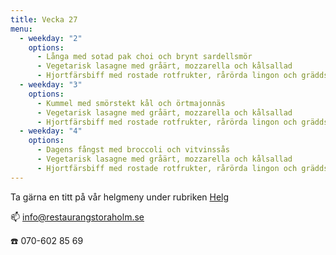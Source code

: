 ```yaml
---
title: Vecka 27
menu:
  - weekday: "2"
    options:
      - Långa med sotad pak choi och brynt sardellsmör
      - Vegetarisk lasagne med gråärt, mozzarella och kålsallad
      - Hjortfärsbiff med rostade rotfrukter, rårörda lingon och gräddsås
  - weekday: "3"
    options:
      - Kummel med smörstekt kål och örtmajonnäs
      - Vegetarisk lasagne med gråärt, mozzarella och kålsallad
      - Hjortfärsbiff med rostade rotfrukter, rårörda lingon och gräddsås
  - weekday: "4"
    options:
      - Dagens fångst med broccoli och vitvinssås
      - Vegetarisk lasagne med gråärt, mozzarella och kålsallad
      - Hjortfärsbiff med rostade rotfrukter, rårörda lingon och gräddsås
---
```

[](http://www.bjorlandagard.se)[](http://www.bjorlandagard.se)Ta gärna en titt på vår helgmeny under rubriken [Helg](https://www.restaurangstoraholm.se/helg/?i=2)

📫 info@restaurangstoraholm.se

☎️ 070-602 85 69